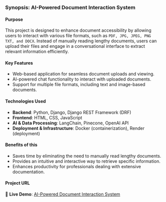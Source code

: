 ### **Synopsis: AI-Powered Document Interaction System**

#### **Purpose**

This project is designed to enhance document accessibility by allowing users to interact with various file formats, such as `PDF, JPG, JPEG, PNG TXT, and DOCX`. Instead of manually reading lengthy documents, users can upload their files and engage in a conversational interface to extract relevant information efficiently.

#### **Key Features**

- Web-based application for seamless document uploads and viewing.
- AI-powered chat functionality to interact with uploaded documents.
- Support for multiple file formats, including text and image-based documents.

#### **Technologies Used**

- **Backend**: Python, Django, Django REST Framework (DRF)
- **Frontend**: HTML, CSS, JavaScript
- **AI & Data Processing**: LangChain, Pinecone, OpenAI API
- **Deployment & Infrastructure**: Docker (containerization), Render (deployment)

#### **Benefits of this**

- Saves time by eliminating the need to manually read lengthy documents.
- Provides an intuitive and interactive way to retrieve specific information.
- Enhances productivity for professionals dealing with extensive documentation.

#### **Project URL**

🔗 **Live Demo**: [AI-Powered Document Interaction System](https://django-ocr-docker-mdalishekh.onrender.com/)
